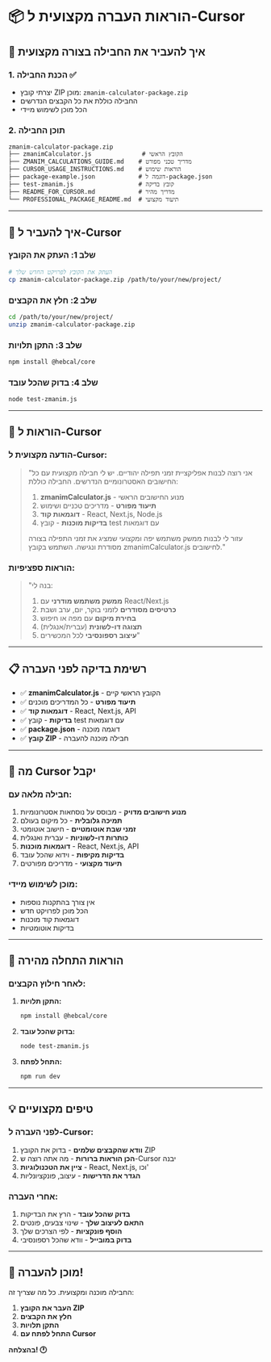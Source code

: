 # 📦 הוראות העברה מקצועית ל-Cursor

## 🎯 איך להעביר את החבילה בצורה מקצועית

### 1. **הכנת החבילה** ✅

- יצרתי קובץ ZIP מוכן: `zmanim-calculator-package.zip`
- החבילה כוללת את כל הקבצים הנדרשים
- הכל מוכן לשימוש מיידי

### 2. **תוכן החבילה**

```
zmanim-calculator-package.zip
├── zmanimCalculator.js              # הקובץ הראשי
├── ZMANIM_CALCULATIONS_GUIDE.md    # מדריך טכני מפורט
├── CURSOR_USAGE_INSTRUCTIONS.md    # הוראות שימוש
├── package-example.json            # דוגמה ל-package.json
├── test-zmanim.js                  # קובץ בדיקה
├── README_FOR_CURSOR.md            # מדריך מהיר
└── PROFESSIONAL_PACKAGE_README.md  # תיעוד מקצועי
```

---

## 🚀 איך להעביר ל-Cursor

### **שלב 1: העתק את הקובץ**

```bash
# העתק את הקובץ לפרויקט החדש שלך
cp zmanim-calculator-package.zip /path/to/your/new/project/
```

### **שלב 2: חלץ את הקבצים**

```bash
cd /path/to/your/new/project/
unzip zmanim-calculator-package.zip
```

### **שלב 3: התקן תלויות**

```bash
npm install @hebcal/core
```

### **שלב 4: בדוק שהכל עובד**

```bash
node test-zmanim.js
```

---

## 💬 הוראות ל-Cursor

### **הודעה מקצועית ל-Cursor:**

> "אני רוצה לבנות אפליקציית זמני תפילה יהודיים. יש לי חבילה מקצועית עם כל החישובים האסטרונומיים הנדרשים. החבילה כוללת:
>
> 1. **zmanimCalculator.js** - מנוע החישובים הראשי
> 2. **תיעוד מפורט** - מדריכים טכניים ושימוש
> 3. **דוגמאות קוד** - React, Next.js, Node.js
> 4. **בדיקות מוכנות** - קובץ test עם דוגמאות
>
> עזור לי לבנות ממשק משתמש יפה ומקצועי שמציג את זמני התפילה בצורה מסודרת ונגישה. השתמש בקובץ zmanimCalculator.js לחישובים."

### **הוראות ספציפיות:**

> "בנה לי:
>
> 1. **ממשק משתמש מודרני** עם React/Next.js
> 2. **כרטיסים מסודרים** לזמני בוקר, יום, ערב ושבת
> 3. **בחירת מיקום** עם מפה או חיפוש
> 4. **תצוגה דו-לשונית** (עברית/אנגלית)
> 5. **עיצוב רספונסיבי** לכל המכשירים"

---

## 📋 רשימת בדיקה לפני העברה

- ✅ **zmanimCalculator.js** - הקובץ הראשי קיים
- ✅ **תיעוד מפורט** - כל המדריכים מוכנים
- ✅ **דוגמאות קוד** - React, Next.js, API
- ✅ **בדיקות** - קובץ test עם דוגמאות
- ✅ **package.json** - דוגמה מוכנה
- ✅ **קובץ ZIP** - חבילה מוכנה להעברה

---

## 🎯 מה Cursor יקבל

### **חבילה מלאה עם:**

1. **מנוע חישובים מדויק** - מבוסס על נוסחאות אסטרונומיות
2. **תמיכה גלובלית** - כל מיקום בעולם
3. **זמני שבת אוטומטיים** - חישוב אוטומטי
4. **כותרות דו-לשוניות** - עברית ואנגלית
5. **דוגמאות מוכנות** - React, Next.js, API
6. **בדיקות מקיפות** - וידוא שהכל עובד
7. **תיעוד מקצועי** - מדריכים מפורטים

### **מוכן לשימוש מיידי:**

- אין צורך בהתקנות נוספות
- הכל מוכן לפרויקט חדש
- דוגמאות קוד מוכנות
- בדיקות אוטומטיות

---

## 🚀 הוראות התחלה מהירה

### **לאחר חילוץ הקבצים:**

1. **התקן תלויות:**

   ```bash
   npm install @hebcal/core
   ```

2. **בדוק שהכל עובד:**

   ```bash
   node test-zmanim.js
   ```

3. **התחל לפתח:**
   ```bash
   npm run dev
   ```

---

## 💡 טיפים מקצועיים

### **לפני העברה ל-Cursor:**

1. **וודא שהקבצים שלמים** - בדוק את הקובץ ZIP
2. **הכן הוראות ברורות** - מה אתה רוצה ש-Cursor יבנה
3. **ציין את הטכנולוגיות** - React, Next.js, וכו'
4. **הגדר את הדרישות** - עיצוב, פונקציונליות

### **אחרי העברה:**

1. **בדוק שהכל עובד** - הרץ את הבדיקות
2. **התאם לעיצוב שלך** - שינוי צבעים, פונטים
3. **הוסף פונקציות** - לפי הצרכים שלך
4. **בדוק במובייל** - וודא שהכל רספונסיבי

---

## 🎉 מוכן להעברה!

החבילה מוכנה ומקצועית. כל מה שצריך זה:

1. **העבר את הקובץ ZIP**
2. **חלץ את הקבצים**
3. **התקן תלויות**
4. **התחל לפתח עם Cursor**

**בהצלחה! 🕐**
